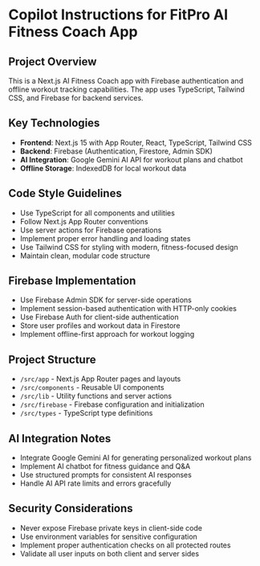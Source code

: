 # Copilot Instructions for FitPro AI Fitness Coach App

<!-- Use this file to provide workspace-specific custom instructions to Copilot. For more details, visit https://code.visualstudio.com/docs/copilot/copilot-customization#_use-a-githubcopilotinstructionsmd-file -->

## Project Overview
This is a Next.js AI Fitness Coach app with Firebase authentication and offline workout tracking capabilities. The app uses TypeScript, Tailwind CSS, and Firebase for backend services.

## Key Technologies
- **Frontend**: Next.js 15 with App Router, React, TypeScript, Tailwind CSS
- **Backend**: Firebase (Authentication, Firestore, Admin SDK)
- **AI Integration**: Google Gemini AI API for workout plans and chatbot
- **Offline Storage**: IndexedDB for local workout data

## Code Style Guidelines
- Use TypeScript for all components and utilities
- Follow Next.js App Router conventions
- Use server actions for Firebase operations
- Implement proper error handling and loading states
- Use Tailwind CSS for styling with modern, fitness-focused design
- Maintain clean, modular code structure

## Firebase Implementation
- Use Firebase Admin SDK for server-side operations
- Implement session-based authentication with HTTP-only cookies
- Use Firebase Auth for client-side authentication
- Store user profiles and workout data in Firestore
- Implement offline-first approach for workout logging

## Project Structure
- `/src/app` - Next.js App Router pages and layouts
- `/src/components` - Reusable UI components
- `/src/lib` - Utility functions and server actions
- `/src/firebase` - Firebase configuration and initialization
- `/src/types` - TypeScript type definitions

## AI Integration Notes
- Integrate Google Gemini AI for generating personalized workout plans
- Implement AI chatbot for fitness guidance and Q&A
- Use structured prompts for consistent AI responses
- Handle AI API rate limits and errors gracefully

## Security Considerations
- Never expose Firebase private keys in client-side code
- Use environment variables for sensitive configuration
- Implement proper authentication checks on all protected routes
- Validate all user inputs on both client and server sides
